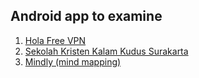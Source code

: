## Android app to examine

1. [Hola Free VPN][hola-vpn]
1. [Sekolah Kristen Kalam Kudus Surakarta][skkk]
1. [Mindly (mind mapping)][mindly-app]

[hola-vpn]: https://play.google.com/store/apps/details?id=org.hola&hl=en
[skkk]: https://play.google.com/store/apps/details?id=id.compro.sekolahkristenkalamkudus&hl=en_US
[mindly-app]: https://play.google.com/store/apps/details?id=com.dripgrind.mindly&hl=en
